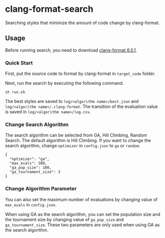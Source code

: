 # clang-format-search

Searching styles that minimize the amount of code change by clang-format.

## Usage

Before running search, you need to download [clang-format 6.0.1](http://releases.llvm.org/download.html).

### Quick Start

First, put the source code to format by clang-format in `target_code` folder.

Next, run the search by executing the following command.

```
sh run.sh
```

The best styles are saved to `log/<algorithm name>/best.json` and `log/<algorithm name>/.clang-format`.
The transition of the evaluation value is saved in `log/<algorithm name>/log.csv`.

### Change Search Algorithm

The search algorithm can be selected from GA, Hill Climbing, Random Search.
The default algorithm is Hill Climbing.
If you want to change the search algorithm, change `optimizer` in `config.json` to `ga` or `random`.

```
{
  "optimizer": "ga",
  "max_evals": 500,
  "ga_pop_size": 100,
  "ga_tournament_size": 3
}
```

### Change Algorithm Parameter
You can also set the maximum number of evaluations by changing value of `max_evals` in `config.json`.

When using GA as the search algorithm, you can set the population size and the tournament size by changing value of `ga_pop_size` and `ga_tournament_size`.
These two parameters are only used when using GA as the search algorithm.
